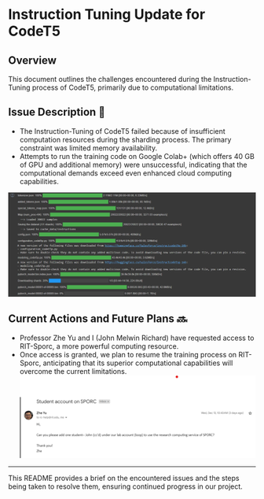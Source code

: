 # Instruction Tuning Update for CodeT5 

## Overview
This document outlines the challenges encountered during the Instruction-Tuning process of CodeT5, primarily due to computational limitations.

## Issue Description 📝
- The Instruction-Tuning of CodeT5 failed because of insufficient computation resources during the sharding process. The primary constraint was limited memory availability.
- Attempts to run the training code on Google Colab+ (which offers 40 GB of GPU and additional memory) were unsuccessful, indicating that the computational demands exceed even enhanced cloud computing capabilities.
  
![Image](Extra/Sharding_Failure.png)


## Current Actions and Future Plans 🔜
- Professor Zhe Yu and I (John Melwin Richard) have requested access to RIT-Sporc, a more powerful computing resource.
- Once access is granted, we plan to resume the training process on RIT-Sporc, anticipating that its superior computational capabilities will overcome the current limitations.
![Alt text](Extra/Request_SPORC.png)

---

This README provides a brief on the encountered issues and the steps being taken to resolve them, ensuring continued progress in our project.

